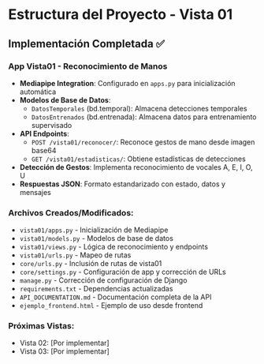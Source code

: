 # Estructura del Proyecto - Vista 01

## Implementación Completada ✅

### App Vista01 - Reconocimiento de Manos
- **Mediapipe Integration**: Configurado en `apps.py` para inicialización automática
- **Modelos de Base de Datos**:
  - `DatosTemporales` (bd.temporal): Almacena detecciones temporales
  - `DatosEntrenados` (bd.entrenada): Almacena datos para entrenamiento supervisado
- **API Endpoints**:
  - `POST /vista01/reconocer/`: Reconoce gestos de mano desde imagen base64
  - `GET /vista01/estadisticas/`: Obtiene estadísticas de detecciones
- **Detección de Gestos**: Implementa reconocimiento de vocales A, E, I, O, U
- **Respuestas JSON**: Formato estandarizado con estado, datos y mensajes

### Archivos Creados/Modificados:
- `vista01/apps.py` - Inicialización de Mediapipe
- `vista01/models.py` - Modelos de base de datos
- `vista01/views.py` - Lógica de reconocimiento y endpoints
- `vista01/urls.py` - Mapeo de rutas
- `core/urls.py` - Inclusión de rutas de vista01
- `core/settings.py` - Configuración de app y corrección de URLs
- `manage.py` - Corrección de configuración de Django
- `requirements.txt` - Dependencias actualizadas
- `API_DOCUMENTATION.md` - Documentación completa de la API
- `ejemplo_frontend.html` - Ejemplo de uso desde frontend

### Próximas Vistas:
- Vista 02: [Por implementar]
- Vista 03: [Por implementar]
